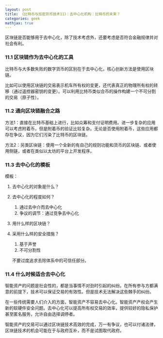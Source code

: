 ```yaml
---
layout: post
title: 《比特币与加密货币技术11》：去中心化机构：比特币的未来？
categories: geek
mathjax: true
---
```


区块链是否能够用于去中心化，除了技术考虑外，还要考虑是否符合金融规律并对社会有利。

### 11.1 区块链作为去中心化的工具

比特币与大多数失败的数字货币的区别在于去中心化，核心创新方法是使用区块链。

比如可以使用区块链的交易表示机车所有权的变更，还代表真正的物理所有权的转移（通过遥控器密钥的变更）。可以利用比特币类似合币的操作构建一个不可分割的交易（原子性）。

### 11.2 通向区块链融合之路

方法1：直接在比特币基础上进行，比如众筹和支付证明费用。进一步复杂的应用可以考虑附着币，但是附着币的验证比较复杂。无论是否使用附着币，这些应用都存在争议，因为它们污染了比特币的区块链。

方法2：另类区块链：使用一个全新的有自己的规则功能和货币的区块链、或者使用侧链，或者在类似以太坊的平台上开发程序。

### 11.3 去中心化的模板

模板：

1. 去中心化的对象是什么？

2. 去中心化的程度如何？

   1. 通过去中介而去中心化
   2. 争议的调节：通过竞争去中心化

3. 用什么样的区块链？

4. 采用什么样的安全措施？

   1. 基于声誉
   2. 不可分割性

   不要过度追求去除体系中的可信任部分。

### 11.4 什么时候适合去中心化

智能资产的问题是社会性的，都是当事情不对劲时引起的纠纷。在所有参与方都满意的前提下，技术可以保证交易的有效性。但是技术无法解决这些棘手的纠纷。

在一些传统需要人们介入的方面，智能资产不容易去中心化。智能资产产权会产生新的软硬件安全问题。去中心化可以提高所有权交易的效率，提供较好的隐私保护甚至匿名服务，允许自由选择调停者。

智能资产的交易可以通过区块链技术高效的完成，万一有争议，也可以付诸法律，区块链技术的机会可能在于与政府互补，而不是试图取代政府。